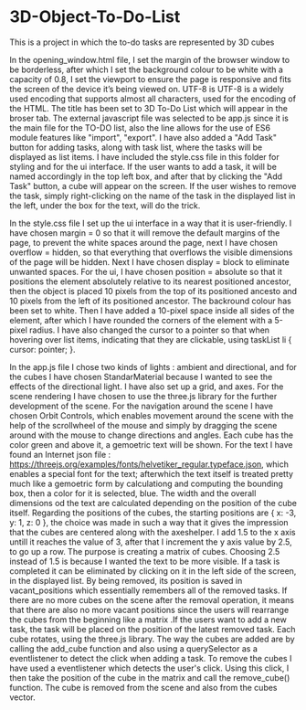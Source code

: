 # 3D-Object-To-Do-List
  This is a project in which the to-do tasks are represented by 3D cubes 

  In the opening_window.html file, I set the margin of the browser window to be borderless, after which I set the background colour to be white with a capacity of 0.8, I set the viewport to ensure the page is responsive and fits the screen of the device it’s being viewed on. UTF-8 is UTF-8 is a widely used encoding that supports almost all characters, used for the encoding of the HTML. The title has been set to 3D To-Do List which will appear in the broser tab. The external javascript file was selected to be app.js since it is the main file for the TO-DO list, also the line <script src="./app.js" type="module"></script> allows for the use of ES6 module features like "import", "export". I have also added a "Add Task" button for adding tasks, along with task list, where the tasks will be displayed as list items. I have included the style.css file in this folder for styling and for the ui interface. If the user wants to add a task, it will be named accordingly in the top left box, and after that by clicking the "Add Task" button, a cube will appear on the screen. If the user wishes to remove the task, simply right-clicking on the name of the task in the displayed list in the left, under the box for the text, will do the trick.

  In the style.css file I set up the ui interface in a way that it is user-friendly. I have chosen margin = 0 so that it will remove the default margins of the page, to prevent the white spaces around the page, next I have chosen  overflow = hidden, so that everything that overflows the visible dimensions of the page will be hidden. Next I have chosen display = block to eliminate unwanted spaces. For the ui, I have chosen position = absolute so that it positions the element absolutely relative to its nearest positioned ancestor, then the object is placed 10 pixels from the top of its positioned ancesto and 10 pixels from the left of its positioned ancestor. The backround colour has been set to white. Then I have added a 10-pixel space inside all sides of the element, after which I have rounded the corners of the element with a 5-pixel radius. I have also changed the cursor to a pointer so that  when hovering over list items, indicating that they are clickable, using taskList li { cursor: pointer; }.

  In the app.js file I chose two kinds of lights : ambient and directional, and for the cubes I have chosen StandarMaterial because I wanted to see the effects of the directional light. I have also set up a grid, and axes. For the scene rendering I have chosen to use the three.js library for the further development of the scene. For the navigation around the scene I have chosen Orbit Controls, which enables movement around the scene with the help of the scrollwheel of the mouse and simply by dragging the scene around with the mouse to change directions and angles. Each cube has the color green and above it, a gemoetric text will be shown. For the text I have found an Internet json file : https://threejs.org/examples/fonts/helvetiker_regular.typeface.json,  which enables a special font for the text; afterwhich the text itself is treated pretty much like a gemoetric form by calculationg and computing the bounding box, then a color for it is selected, blue. The width and the overall dimensions od the text are calculated depending on the position of the cube itself. Regarding the positions of the cubes, the starting positions are { x: -3, y: 1, z: 0 }, the choice was made in such a way that it gives the impression that the cubes are centered along with the axeshelper. I add 1.5 to the x axis untill it reaches the value of 3, after that I increment the y axis value by 2.5, to go up a row. The purpose is creating a matrix of cubes. Choosing 2.5 instead of 1.5 is because I wanted the text to be more visible. If a task is completed it can be eliminated by clicking on it in the left side of the screen, in the displayed list. By being removed, its position is saved in vacant_positions which essentially remembers all of the removed tasks. If there are no more cubes on the scene after the removal operation,  it means that there are also no more vacant positions since the users will rearrange the cubes from the beginning like a matrix .If the users want to add a new task, the task will be placed on the position of the latest removed task. Each cube rotates, using the three.js library. The way the cubes are added are by calling the add_cube function and also using a querySelector as a eventlistener to detect the click when adding a task. To remove the cubes I have used a eventlistener which detects the user's click. Using this click, I then take the position of the cube in the matrix and call the remove_cube() function. The cube is removed from the scene and also from the cubes vector.      
